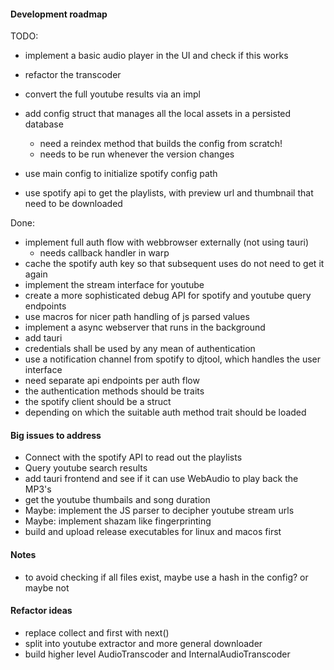 #### Development roadmap

TODO:

- implement a basic audio player in the UI and check if this works
- refactor the transcoder
- convert the full youtube results via an impl

- add config struct that manages all the local assets in a persisted database
  - need a reindex method that builds the config from scratch!
  - needs to be run whenever the version changes
- use main config to initialize spotify config path
- use spotify api to get the playlists, with preview url and thumbnail that need to be downloaded

Done:

- implement full auth flow with webbrowser externally (not using tauri)
  - needs callback handler in warp
- cache the spotify auth key so that subsequent uses do not need to get it again
- implement the stream interface for youtube
- create a more sophisticated debug API for spotify and youtube query endpoints
- use macros for nicer path handling of js parsed values
- implement a async webserver that runs in the background
- add tauri
- credentials shall be used by any mean of authentication
- use a notification channel from spotify to djtool, which handles the user interface
- need separate api endpoints per auth flow
- the authentication methods should be traits
- the spotify client should be a struct
- depending on which the suitable auth method trait should be loaded


#### Big issues to address

- Connect with the spotify API to read out the playlists
- Query youtube search results
- add tauri frontend and see if it can use WebAudio to play back the MP3's
- get the youtube thumbails and song duration
- Maybe: implement the JS parser to decipher youtube stream urls
- Maybe: implement shazam like fingerprinting
- build and upload release executables for linux and macos first

#### Notes

- to avoid checking if all files exist, maybe use a hash in the config? or maybe not

#### Refactor ideas

- replace collect and first with next()
- split into youtube extractor and more general downloader
- build higher level AudioTranscoder and InternalAudioTranscoder
